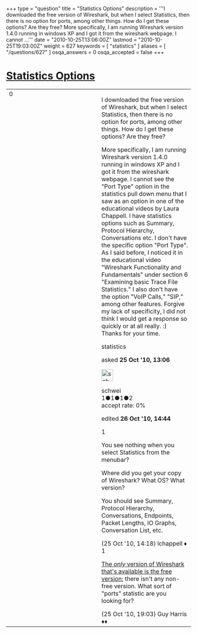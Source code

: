 +++
type = "question"
title = "Statistics Options"
description = '''I downloaded the free version of Wireshark, but when I select Statistics, then there is no option for ports, among other things. How do I get these options? Are they free? More specifically, I am running Wireshark version 1.4.0 running in windows XP and I got it from the wireshark webpage. I cannot ...'''
date = "2010-10-25T13:06:00Z"
lastmod = "2010-10-25T19:03:00Z"
weight = 627
keywords = [ "statistics" ]
aliases = [ "/questions/627" ]
osqa_answers = 0
osqa_accepted = false
+++

<div class="headNormal">

# [Statistics Options](/questions/627/statistics-options)

</div>

<div id="main-body">

<div id="askform">

<table id="question-table" style="width:100%;"><colgroup><col style="width: 50%" /><col style="width: 50%" /></colgroup><tbody><tr class="odd"><td style="width: 30px; vertical-align: top"><div class="vote-buttons"><span id="post-627-upvote" class="ajax-command post-vote up" rel="nofollow" title="I like this post (click again to cancel)"> </span><div id="post-627-score" class="post-score" title="current number of votes">0</div><span id="post-627-downvote" class="ajax-command post-vote down" rel="nofollow" title="I dont like this post (click again to cancel)"> </span> <span id="favorite-mark" class="ajax-command favorite-mark" rel="nofollow" title="mark/unmark this question as favorite (click again to cancel)"> </span><div id="favorite-count" class="favorite-count"></div></div></td><td><div id="item-right"><div class="question-body"><p>I downloaded the free version of Wireshark, but when I select Statistics, then there is no option for ports, among other things. How do I get these options? Are they free?</p><p>More specifically, I am running Wireshark version 1.4.0 running in windows XP and I got it from the wireshark webpage. I cannot see the "Port Type" option in the statistics pull down menu that I saw as an option in one of the educational videos by Laura Chappell. I have statistics options such as Summary, Protocol Hierarchy, Conversations etc. I don't have the specific option "Port Type". As I said before, I noticed it in the educational video "Wireshark Functionality and Fundamentals" under section 6 "Examining basic Trace File Statistics." I also don't have the option "VoIP Calls," "SIP," among other features. Forgive my lack of specificity, I did not think I would get a response so quickly or at all really. :) Thanks for your time.</p></div><div id="question-tags" class="tags-container tags"><span class="post-tag tag-link-statistics" rel="tag" title="see questions tagged &#39;statistics&#39;">statistics</span></div><div id="question-controls" class="post-controls"></div><div class="post-update-info-container"><div class="post-update-info post-update-info-user"><p>asked <strong>25 Oct '10, 13:06</strong></p><img src="https://secure.gravatar.com/avatar/a6eb7ac970d7ed0e9f01b5b7f7145304?s=32&amp;d=identicon&amp;r=g" class="gravatar" width="32" height="32" alt="schwei&#39;s gravatar image" /><p><span>schwei</span><br />
<span class="score" title="1 reputation points">1</span><span title="1 badges"><span class="badge1">●</span><span class="badgecount">1</span></span><span title="1 badges"><span class="silver">●</span><span class="badgecount">1</span></span><span title="2 badges"><span class="bronze">●</span><span class="badgecount">2</span></span><br />
<span class="accept_rate" title="Rate of the user&#39;s accepted answers">accept rate:</span> <span title="schwei has no accepted answers">0%</span></p></div><div class="post-update-info post-update-info-edited"><p><span> edited <strong>26 Oct '10, 14:44</strong> </span></p></div></div><div id="comments-container-627" class="comments-container"><span id="633"></span><div id="comment-633" class="comment"><div id="post-633-score" class="comment-score">1</div><div class="comment-text"><p>You see nothing when you select Statistics from the menubar?</p><p>Where did you get your copy of Wireshark? What OS? What version?</p><p>You should see Summary, Protocol Hierarchy, Conversations, Endpoints, Packet Lengths, IO Graphs, Conversation List, etc.</p></div><div id="comment-633-info" class="comment-info"><span class="comment-age">(25 Oct '10, 14:18)</span> <span class="comment-user userinfo">lchappell ♦</span></div></div><span id="642"></span><div id="comment-642" class="comment"><div id="post-642-score" class="comment-score">1</div><div class="comment-text"><p><a href="http://www.wireshark.org/faq.html#q1.6">The <em>only</em> version of Wireshark that's available is the free version</a>; there isn't any non-free version. What sort of "ports" statistic are you looking for?</p></div><div id="comment-642-info" class="comment-info"><span class="comment-age">(25 Oct '10, 19:03)</span> <span class="comment-user userinfo">Guy Harris ♦♦</span></div></div></div><div id="comment-tools-627" class="comment-tools"></div><div class="clear"></div><div id="comment-627-form-container" class="comment-form-container"></div><div class="clear"></div></div></td></tr></tbody></table>

</div>

</div>

